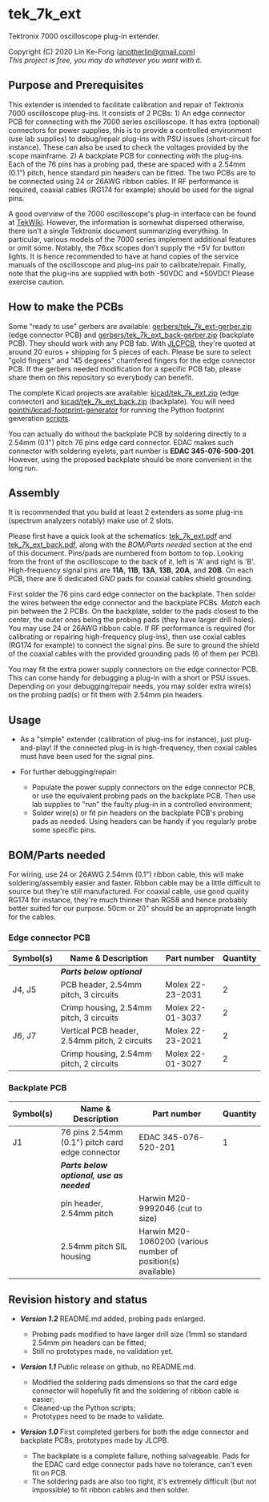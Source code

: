 # tek_7k_ext
Tektronix 7000 oscilloscope plug-in extender.

Copyright (C) 2020 Lin Ke-Fong (anotherlin@gmail.com)\
*This project is free, you may do whatever you want with it.*

## Purpose and Prerequisites

This extender is intended to facilitate calibration and repair of Tektronix 7000 oscilloscope plug-ins. 
It consists of 2 PCBs: 1) An edge connector PCB for connecting with the 7000 series oscilloscope. 
It has extra (optional) connectors for power supplies, this is to provide a controlled environment 
(use lab supplies) to debug/repair plug-ins with PSU issues (short-circuit for instance). These
can also be used to check the voltages provided by the scope mainframe. 2) A backplate PCB for connecting 
with the plug-ins. Each of the 76 pins has a probing pad, these are spaced with a 2.54mm (0.1") pitch,
hence standard pin headers can be fitted. The two PCBs are to be connected using 24 or 
26AWG ribbon cables. If RF performance is required, coaxial cables (RG174 for example) should be used for 
the signal pins.

A good overview of the 7000 oscilloscope's plug-in interface can be found at 
[TekWiki](http://w140.com/tekwiki/wiki/7000_Series_plug-in_interface). However, the information 
is somewhat dispersed otherwise, there isn't a single Tektronix document summarizing everything. 
In particular, various models of the 7000 series implement additional features or omit some. 
Notably, the 76xx scopes don't supply the +5V for button lights. It is hence recommended to have at hand 
copies of the service manuals of the oscilloscope and plug-ins pair to calibrate/repair. 
Finally, note that the plug-ins are supplied with both -50VDC and +50VDC! Please exercise caution.

## How to make the PCBs

Some "ready to use" gerbers are available: [gerbers/tek_7k_ext-gerber.zip](./gerbers/tek_7k_ext-gerber.zip) 
(edge connector PCB) and [gerbers/tek_7k_ext_back-gerber.zip](./gerbers/tek_7k_ext_back-gerber.zip) (backplate PCB). 
They should work with any PCB fab. With [JLCPCB](http://www.jlcpcb.com), they're quoted at around 20 euros + shipping 
for 5 pieces of each. Please be sure to select "gold fingers" and "45 degrees" chamfered fingers for the edge connector PCB. 
If the gerbers needed modification for a specific PCB fab, please share them on this repository so everybody can benefit.

The complete Kicad projects are available: [kicad/tek_7k_ext.zip](./kicad/tek_7k_ext.zip) (edge connector)
and [kicad/tek_7k_ext_back.zip](./kicad/tek_7k_ext_back.zip) (backplate).
You will need [pointhi/kicad-footprint-generator](http://github.com/pointhi/kicad-footprint-generator) 
for running the Python footprint generation [scripts](./scripts).

You can actually do without the backplate PCB by soldering directly to a 2.54mm (0.1") pitch 76 pins edge card connector.
EDAC makes such connector with soldering eyelets, part number is **EDAC 345-076-500-201**. However, using the proposed 
backplate should be more convenient in the long run.

## Assembly

It is recommended that you build at least 2 extenders as some plug-ins (spectrum analyzers notably) make use of 2 slots.

Please first have a quick look at the schematics: [tek_7k_ext.pdf](./tek_7k_ext.pdf) and [tek_7k_ext_back.pdf](./tek_7k_ext_back.pdf),
along with the *BOM/Parts needed* section at the end of this document. Pins/pads are numbered from bottom to top. Looking from the front 
of the oscilloscope to the back of it, left is 'A' and right is 'B'. High-frequency signal pins are **11A**, **11B**, **13A**, **13B**,
**20A**, and **20B**. On each PCB, there are 6 dedicated *GND* pads for coaxial cables shield grounding.

First solder the 76 pins card edge connector on the backplate. Then solder the wires between the edge connector and the backplate PCBs.
*Match* each pin between the 2 PCBs. On the backplate, solder to the pads closest to the center, the outer ones being the probing pads 
(they have larger drill holes). You may use 24 or 26AWG ribbon cable. If RF performance is required (for calibrating or repairing 
high-frequency plug-ins), then use coxial cables (RG174 for example) to connect the signal pins. Be sure to ground the shield of the 
coaxial cables with the provided grounding pads (6 of them per PCB).

You may fit the extra power supply connectors on the edge connector PCB. This can come handy for debugging a plug-in with a short or 
PSU issues. Depending on your debugging/repair needs, you may solder extra wire(s) on the probing pad(s) or fit them with 2.54mm pin
headers.

## Usage

* As a "simple" extender (calibration of plug-ins for instance), just plug-and-play! If the connected plug-in is high-frequency, then 
coxial cables must have been used for the signal pins.

* For further debugging/repair:
   - Populate the power supply connectors on the edge connector PCB, or use the equivalent probing pads on the backplate PCB. Then 
   use lab supplies to "run" the faulty plug-in in a controlled environment;
   - Solder wire(s) or fit pin headers on the backplate PCB's probing pads as needed. Using headers can be handy if you regularly 
   probe some specific pins.
      
## BOM/Parts needed

For wiring, use 24 or 26AWG 2.54mm (0.1") ribbon cable, this will make soldering/assembly easier and faster. Ribbon cable
may be a little difficult to source but they're still manufactured. For coaxial cable, use good quality RG174 for instance, 
they're much thinner than RG58 and hence probably better suited for our purpose. 50cm or 20" should be an appropriate length 
for the cables.

### Edge connector PCB

| Symbol(s) | Name & Description | Part number | Quantity |
| --- | --- | --- | --- |
| | **_Parts below optional_** | | | |
| J4, J5 | PCB header, 2.54mm pitch, 3 circuits | Molex 22-23-2031 | 2 | 
| | Crimp housing, 2.54mm pitch, 3 circuits | Molex 22-01-3037 | 2 | 
| J6, J7 | Vertical PCB header, 2.54mm pitch, 2 circuits | Molex 22-23-2021 | 2 |
| | Crimp housing, 2.54mm pitch, 2 circuits | Molex 22-01-3027 | 2 |

### Backplate PCB

| Symbol(s) | Name & Description | Part number | Quantity |
| --- | --- | --- | --- |
| J1 | 76 pins 2.54mm (0.1") pitch card edge connector | EDAC 345-076-520-201 | 1 |
| | **_Parts below optional, use as needed_** | | | |
|  | pin header, 2.54mm pitch | Harwin M20-9992046 (cut to size) |  |
|  | 2.54mm pitch SIL housing | Harwin M20-1060200 (various number of position(s) available) |  |

## Revision history and status

* **_Version 1.2_** README.md added, probing pads enlarged.
  - Probing pads modified to have larger drill size (1mm) so standard 2.54mm pin headers can be fitted;
  - Still no prototypes made, no validation yet.

* **_Version 1.1_** Public release on github, no README.md. 
  - Modified the soldering pads dimensions so that the card edge connector will hopefully fit and the soldering of ribbon cable is easier;
  - Cleaned-up the Python scripts;
  - Prototypes need to be made to validate.

* **_Version 1.0_** First completed gerbers for both the edge connector and backplate PCBs, prototypes made by JLCPB.
  - The backplate is a complete failure, nothing salvageable. Pads for the EDAC card edge connector pads have no tolerance, can't even fit on PCB.
  - The soldering pads are also too tight, it's extremely difficult (but not impossible) to fit ribbon cables and then solder.
